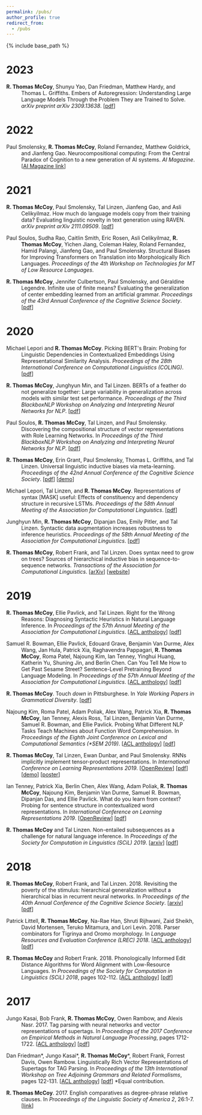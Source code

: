 ```yaml
---
permalink: /pubs/
author_profile: true
redirect_from:
  - /pubs
---
```


{% include base_path %}

# 2023
<p style="margin-left: 40px; text-indent: -40px;">
<b>R. Thomas McCoy</b>, Shunyu Yao, Dan Friedman, Matthew Hardy, and Thomas L. Griffiths. Embers of Autoregression: Understanding Large Language Models Through the Problem They are Trained to Solve. <em>arXiv preprint arXiv 2309.13638</em>. [<a href="https://arxiv.org/pdf/2309.13638.pdf">pdf</a>]
</p>

# 2022
<p style="margin-left: 40px; text-indent: -40px;">
Paul Smolensky, <b>R. Thomas McCoy</b>, Roland Fernandez, Matthew Goldrick, and Jianfeng Gao. Neurocompositional computing: From the Central Paradox of Cognition to a new generation of AI systems. <em>AI Magazine</em>. [<a href="https://ojs.aaai.org/aimagazine/index.php/aimagazine/article/view/18599">AI Magazine link</a>] 
</p>

# 2021

<p style="margin-left: 40px; text-indent: -40px;">
<b>R. Thomas McCoy</b>, Paul Smolensky, Tal Linzen, Jianfeng Gao, and Asli Celikyilmaz. How much do language models copy from their training data? Evaluating linguistic novelty in text generation using RAVEN. <em>arXiv preprint arXiv 2111.09509</em>. [<a href="https://arxiv.org/pdf/2111.09509.pdf">pdf</a>]
</p>


<p style="margin-left: 40px; text-indent: -40px;">
Paul Soulos, Sudha Rao, Caitlin Smith, Eric Rosen, Asli Celikyilmaz, <b>R. Thomas McCoy</b>, Yichen Jiang, Coleman Haley, Roland Fernandez, Hamid Palangi, Jianfeng Gao, and Paul Smolensky. Structural Biases for Improving Transformers on Translation into Morphologically Rich Languages. <em>Proceedings of the 4th Workshop on Technologies for MT of Low Resource Languages</em>.
</p>

<p style="margin-left: 40px; text-indent: -40px;">
<b>R. Thomas McCoy</b>, Jennifer Culbertson, Paul Smolensky, and Géraldine Legendre. Infinite use of finite means? Evaluating the generalization of center embedding learned from an artificial grammar. <em>Proceedings of the 43rd Annual Conference of the Cognitive Science Society</em>. [<a href="https://psyarxiv.com/r8ct2">pdf</a>]
</p>



# 2020

<p style="margin-left: 40px; text-indent: -40px;">
Michael Lepori and <b>R. Thomas McCoy</b>. Picking BERT's Brain: Probing for Linguistic Dependencies in Contextualized Embeddings Using Representational Similarity Analysis. <em>Proceedings of the 28th International Conference on Computational Linguistics (COLING)</em>. [<a href="https://aclanthology.org/2020.coling-main.325/">pdf</a>]
</p>


<p style="margin-left: 40px; text-indent: -40px;">
<b>R. Thomas McCoy</b>, Junghyun Min, and Tal Linzen. BERTs of a feather do not generalize together: Large variability in generalization across models with similar test set performance. <em>Proceedings of the Third BlackboxNLP Workshop on Analyzing and Interpreting Neural Networks for NLP</em>. [<a href="https://aclanthology.org/2020.blackboxnlp-1.21.pdf">pdf</a>]
</p>

<p style="margin-left: 40px; text-indent: -40px;">
Paul Soulos, <b>R. Thomas McCoy</b>, Tal Linzen, and Paul Smolensky. Discovering the compositional structure of vector representations with Role Learning Networks. In <em>Proceedings of the Third BlackboxNLP Workshop on Analyzing and Interpreting Neural Networks for NLP</em>. [<a href="https://aclanthology.org/2020.blackboxnlp-1.23.pdf">pdf</a>]
</p>


<p style="margin-left: 40px; text-indent: -40px;">
<b>R. Thomas McCoy</b>, Erin Grant, Paul Smolensky, Thomas L. Griffiths, and Tal Linzen. Universal linguistic inductive biases via meta-learning. <em>Proceedings of the 42nd Annual Conference of the Cognitive Science Society</em>. [<a href="https://arxiv.org/pdf/2006.16324.pdf">pdf</a>] [<a href="http://rtmccoy.com/meta-learning-linguistic-biases.html">demo</a>]
</p>

<p style="margin-left: 40px; text-indent: -40px;">
Michael Lepori, Tal Linzen, and <b>R. Thomas McCoy</b>. Representations of syntax [MASK] useful: Effects of constituency and dependency structure in recursive LSTMs. <em>Proceedings of the 58th Annual Meeting of the Association for Computational Linguistics</em>. [<a href="https://arxiv.org/pdf/2005.00019">pdf</a>]
</p> 


<p style="margin-left: 40px; text-indent: -40px;">
Junghyun Min, <b>R. Thomas McCoy</b>, Dipanjan Das, Emily Pitler, and Tal Linzen. Syntactic data augmentation increases robustness to inference heuristics. <em>Proceedings of the 58th Annual Meeting of the Association for Computational Linguistics</em>. [<a href="https://arxiv.org/pdf/2004.11999">pdf</a>]
</p> 

<p style="margin-left: 40px; text-indent: -40px;">
<b>R. Thomas McCoy</b>, Robert Frank, and Tal Linzen. Does syntax need to grow on trees? Sources of hierarchical inductive bias in sequence-to-sequence networks. <em>Transactions of the Association for Computational Linguistics</em>. [<a href="https://arxiv.org/pdf/2001.03632.pdf">arXiv</a>] [<a href="http://rtmccoy.com/rnn_hierarchical_biases.html">website</a>]
</p>

# 2019

<p style="margin-left: 40px; text-indent: -40px;">
<b>R. Thomas McCoy</b>, Ellie Pavlick, and Tal Linzen. Right for the Wrong Reasons: Diagnosing Syntactic Heuristics in Natural Language Inference. In <em>Proceedings of the 57th Annual Meeting of the Association for Computational Linguistics</em>. [<a href="https://www.aclweb.org/anthology/P19-1334/">ACL anthology</a>] [<a href="https://www.aclweb.org/anthology/P19-1334.pdf">pdf</a>]
</p>

<p style="margin-left: 40px; text-indent: -40px;">
Samuel R. Bowman, Ellie Pavlick, Edouard Grave, Benjamin Van Durme, Alex Wang, Jan Hula, Patrick Xia, Raghavendra Pappagari, <b>R. Thomas McCoy</b>, Roma Patel, Najoung Kim, Ian Tenney, Yinghui Huang, Katherin Yu, Shuning Jin, and Berlin Chen. Can You Tell Me How to Get Past Sesame Street? Sentence-Level Pretraining Beyond Language Modeling. In <em>Proceedings of the 57th Annual Meeting of the Association for Computational Linguistics</em>. [<a href="https://www.aclweb.org/anthology/P19-1439/">ACL anthology</a>] [<a href="https://www.aclweb.org/anthology/P19-1439.pdf">pdf</a>]
</p>

<p style="margin-left: 40px; text-indent: -40px;">
<b>R. Thomas McCoy</b>. Touch <em>down</em> in Pittsburghese. In <em>Yale Working Papers in Grammatical Diversity</em>. [<a href="https://elischolar.library.yale.edu/cgi/viewcontent.cgi?article=1002&context=ygdp">pdf</a>]
</p>

<p style="margin-left: 40px; text-indent: -40px;">
Najoung Kim, Roma Patel, Adam Poliak, Alex Wang, Patrick Xia, <b>R. Thomas McCoy</b>, Ian Tenney, Alexis Ross, Tal Linzen, Benjamin Van Durme, Samuel R. Bowman, and Ellie Pavlick. Probing What Different NLP Tasks Teach Machines about Function Word Comprehension. In <em>Proceedings of the Eighth Joint Conference on Lexical and Computational Semantics (&ast;SEM 2019)</em>. [<a href="https://www.aclweb.org/anthology/S19-1026/">ACL anthology</a>] [<a href="https://www.aclweb.org/anthology/S19-1026v2.pdf">pdf</a>]
</p>

<p style="margin-left: 40px; text-indent: -40px;">
<b>R. Thomas McCoy</b>, Tal Linzen, Ewan Dunbar, and Paul Smolensky. RNNs implicitly implement tensor-product representations. In <em>International Conference on Learning Representations 2019</em>. [<a href="https://openreview.net/forum?id=BJx0sjC5FX">OpenReview</a>] [<a href="https://openreview.net/pdf?id=BJx0sjC5FX">pdf</a>] [<a href="https://tommccoy1.github.io/tpdn/tpr_demo.html">demo</a>] [<a href="https://tommccoy1.github.io/files/iclr_handout.pdf">poster</a>]
</p>

<p style="margin-left: 40px; text-indent: -40px;">
Ian Tenney, Patrick Xia, Berlin Chen, Alex Wang, Adam Poliak, <b>R. Thomas McCoy</b>, Najoung Kim, Benjamin Van Durme, Samuel R. Bowman, Dipanjan Das, and Ellie Pavlick. What do you learn from context? Probing for sentence structure in contextualized word representations. In <em>International Conference on Learning Representations 2019</em>. [<a href="https://openreview.net/forum?id=SJzSgnRcKX">OpenReview</a>] [<a href="https://openreview.net/pdf?id=SJzSgnRcKX">pdf</a>]

</p>

<p style="margin-left: 40px; text-indent: -40px;">
<b>R. Thomas McCoy</b> and Tal Linzen. Non-entailed subsequences as a challenge for natural language inference. In <em>Proceedings of the Society for Computation in Linguistics (SCiL) 2019</em>. [<a href="https://arxiv.org/abs/1811.12112">arxiv</a>] [<a href="https://scholarworks.umass.edu/cgi/viewcontent.cgi?article=1073&context=scil">pdf</a>]

</p>

# 2018

<p style="margin-left: 40px; text-indent: -40px;">
<b>R. Thomas McCoy</b>, Robert Frank, and Tal Linzen. 2018. Revisiting the poverty of
the stimulus: hierarchical generalization without a hierarchical bias in recurrent
neural networks. In <em>Proceedings of the 40th Annual Conference of the
Cognitive Science Society</em>. [<a href="https://arxiv.org/abs/1802.09091">arxiv</a>] [<a href="https://arxiv.org/pdf/1802.09091.pdf">pdf</a>] 
</p>

<p style="margin-left: 40px; text-indent: -40px;">
Patrick Littell, <b>R. Thomas McCoy</b>, Na-Rae Han, Shruti Rijhwani, Zaid Sheikh,
David Mortensen, Teruko Mitamura, and Lori Levin. 2018. Parser combinators for
Tigrinya and Oromo morphology. In <em>Language Resources and Evaluation
Conference (LREC) 2018</em>. [<a href="https://www.aclweb.org/anthology/L18-1611">ACL anthology</a>] [<a href="https://www.aclweb.org/anthology/L18-1611.pdf">pdf</a>]
</p>

<p style="margin-left: 40px; text-indent: -40px;">
<b>R. Thomas McCoy</b> and Robert Frank. 2018. Phonologically Informed Edit Distance
Algorithms for Word Alignment with Low-Resource Languages. In <em>Proceedings
of the Society for Computation in Linguistics (SCiL) 2018</em>, pages 102-112. [<a href="https://www.aclweb.org/anthology/W18-0311">ACL anthology</a>] [<a href="https://www.aclweb.org/anthology/W18-0311.pdf">pdf</a>]

</p>

# 2017

<p style="margin-left: 40px; text-indent: -40px;">
Jungo Kasai, Bob Frank, <b>R. Thomas McCoy</b>, Owen Rambow, and Alexis Nasr. 2017.
Tag parsing with neural networks and vector representations of supertags. In
<em>Proceedings of the 2017 Conference on Empirical Methods in Natural Language
Processing</em>, pages 1712-1722. [<a href="https://www.aclweb.org/anthology/D17-1180">ACL anthology</a>] [<a href="https://www.aclweb.org/anthology/D17-1180.pdf">pdf</a>]
</p>

<p style="margin-left: 40px; text-indent: -40px;">
Dan Friedman&ast;, Jungo Kasai&ast;, <b>R. Thomas McCoy</b>&ast;, Robert Frank, Forrest Davis,
Owen Rambow. Linguistically Rich Vector Representations of Supertags for TAG
Parsing. In <em>Proceedings of the 13th International Workshop on Tree Adjoining
Grammars and Related Formalisms</em>, pages 122-131. [<a href="https://www.aclweb.org/anthology/W17-6213">ACL anthology</a>] [<a href="https://www.aclweb.org/anthology/W17-6213.pdf">pdf</a>]
&ast;Equal contribution.
</p>

<p style="margin-left: 40px; text-indent: -40px;">
<b>R. Thomas McCoy</b>. 2017. English comparatives as degree-phrase relative clauses. In
<em>Proceedings of the Linguistic Society of America 2</em>, 26:1-7. [<a href="https://journals.linguisticsociety.org/proceedings/index.php/PLSA/article/view/4078">link</a>]
</p>
